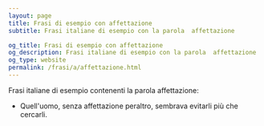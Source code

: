 ```yaml
---
layout: page
title: Frasi di esempio con affettazione 
subtitle: Frasi italiane di esempio con la parola  affettazione

og_title: Frasi di esempio con affettazione 
og_description: Frasi italiane di esempio con la parola  affettazione
og_type: website
permalink: /frasi/a/affettazione.html
---
```


Frasi italiane di esempio contenenti la parola affettazione:


- Quell'uomo, senza affettazione peraltro, sembrava evitarli più che cercarli.
